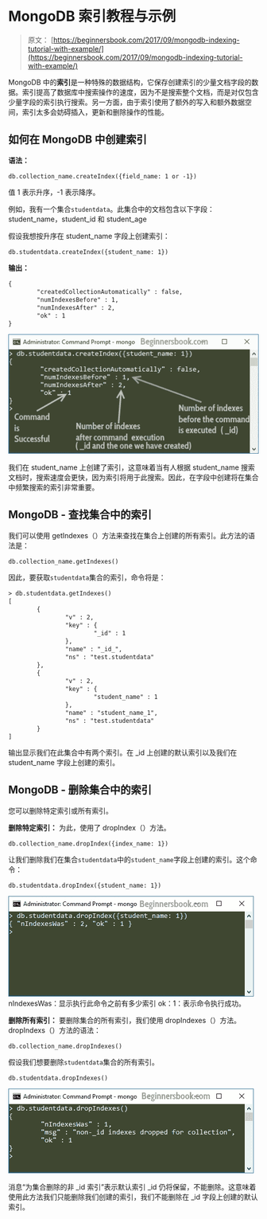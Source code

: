 # MongoDB 索引教程与示例

> 原文： [https://beginnersbook.com/2017/09/mongodb-indexing-tutorial-with-example/](https://beginnersbook.com/2017/09/mongodb-indexing-tutorial-with-example/)

MongoDB 中的**索引**是一种特殊的数据结构，它保存创建索引的少量文档字段的数据。索引提高了数据库中搜索操作的速度，因为不是搜索整个文档，而是对仅包含少量字段的索引执行搜索。另一方面，由于索引使用了额外的写入和额外数据空间，索引太多会妨碍插入，更新和删除操作的性能。

## 如何在 MongoDB 中创建索引

**语法：**

```
db.collection_name.createIndex({field_name: 1 or -1})
```

值 1 表示升序，-1 表示降序。

例如，我有一个集合`studentdata`。此集合中的文档包含以下字段：
student_name，student_id 和 student_age

假设我想按升序在 student_name 字段上创建索引：

```
db.studentdata.createIndex({student_name: 1})
```

**输出：**

```
{
        "createdCollectionAutomatically" : false,
        "numIndexesBefore" : 1,
        "numIndexesAfter" : 2,
        "ok" : 1
}
```

![MongoDB create index](img/e72447552a10b2a820090df108f423b4.jpg)

我们在 student_name 上创建了索引，这意味着当有人根据 student_name 搜索文档时，搜索速度会更快，因为索引将用于此搜索。因此，在字段中创建将在集合中频繁搜索的索引非常重要。

## MongoDB - 查找集合中的索引

我们可以使用 getIndexes（）方法来查找在集合上创建的所有索引。此方法的语法是：

```
db.collection_name.getIndexes()
```

因此，要获取`studentdata`集合的索引，命令将是：

```
> db.studentdata.getIndexes()
[
        {
                "v" : 2,
                "key" : {
                        "_id" : 1
                },
                "name" : "_id_",
                "ns" : "test.studentdata"
        },
        {
                "v" : 2,
                "key" : {
                        "student_name" : 1
                },
                "name" : "student_name_1",
                "ns" : "test.studentdata"
        }
]
```

输出显示我们在此集合中有两个索引。在 _id 上创建的默认索引以及我们在 student_name 字段上创建的索引。

## MongoDB - 删除集合中的索引

您可以删除特定索引或所有索引。

**删除特定索引：**
为此，使用了 dropIndex（）方法。

```
db.collection_name.dropIndex({index_name: 1})
```

让我们删除我们在集合`studentdata`中的`student_name`字段上创建的索引。这个命令：

```
db.studentdata.dropIndex({student_name: 1})
```

![MongoDB Drop Index](img/47fafb49e9afce059bd06e823ad2d118.jpg)
nIndexesWas：显示执行此命令之前有多少索引
ok：1：表示命令执行成功。

**删除所有索引：**
要删除集合的所有索引，我们使用 dropIndexes（）方法。
dropIndexs（）方法的语法：

```
db.collection_name.dropIndexes()
```

假设我们想要删除`studentdata`集合的所有索引。

```
db.studentdata.dropIndexes()
```

![MongoDb Dropping all indexes](img/8ab0ef03956d2779bf59fe3a97a9e34e.jpg)

消息“为集合删除的非 _id 索引”表示默认索引 _id 仍将保留，不能删除。这意味着使用此方法我们只能删除我们创建的索引，我们不能删除在 _id 字段上创建的默认索引。